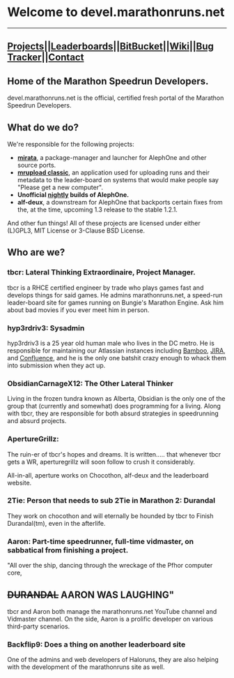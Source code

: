 # Welcome to devel.marathonruns.net
---
[Projects](./projects.md)||[Leaderboards](https://marathonruns.net)||[BitBucket](https://code.marathonruns.net)||[Wiki](https://marathonspeedrun.atlassian.net/wiki/home)||[Bug Tracker](https://jira.marathonruns.net)||[Contact](contact.md)
 ---
## Home of the Marathon Speedrun Developers.

devel.marathonruns.net is the official, certified fresh portal of the Marathon Speedrun Developers.

## What do we do?

We're responsible for the following projects:

- **[mirata](mirata.md)**, a package-manager and launcher for AlephOne and other source ports.
- **[mrupload classic](mruploadclassic.md)**, an application used for uploading runs and their metadata to the leader-board on systems that would make people say "Please get a new computer".
- **Unofficial [nightly](nightly.md) builds of AlephOne.**
- **alf-deux**, a downstream for AlephOne that backports certain fixes from the, at the time, upcoming 1.3 release to the stable 1.2.1.  

And other fun things! All of these projects are licensed under either (L)GPL3, MIT License or 3-Clause BSD License.

## Who are we?

### tbcr: Lateral Thinking Extraordinaire, Project Manager.
tbcr is a RHCE certified engineer by trade who plays games fast and develops things for said games. He admins marathonruns.net, a speed-run leader-board site for games running on Bungie's Marathon Engine. Ask him about bad movies if you ever meet him in person.

### hyp3rdriv3: Sysadmin
hyp3rdriv3 is a 25 year old human male who lives in the DC metro. He is responsible for maintaining our Atlassian instances including [Bamboo](https://bamboo.marathonruns.net), [JIRA](https://jira.marathonruns.net), and [Confluence](https://marathonspeedrun.atlassian.net/wiki/spaces/MRUNS/overview), and he is the only one batshit crazy enough to whack them into submission when they act up.

### ObsidianCarnageX12: The Other Lateral Thinker
Living in the frozen tundra known as Alberta, Obsidian is the only one of the group that (currently and somewhat) does programming for a living. Along with tbcr, they are responsible for both absurd strategies in speedrunning and absurd projects.  

### ApertureGrillz:
The ruin-er of tbcr's hopes and dreams. It is written..... that whenever tbcr gets a WR, aperturegrillz will soon follow to crush it considerably.  

All-in-all, aperture works on Chocothon, alf-deux and the leaderboard website.

### 2Tie: Person that needs to sub 2Tie in Marathon 2: Durandal
They work on chocothon and will eternally be hounded by tbcr to Finish Durandal(tm), even in the afterlife.  

### Aaron: Part-time speedrunner, full-time vidmaster, on sabbatical from finishing a project.    
"All over the ship, dancing through the wreckage
of the Pfhor computer core,

<s>DURANDAL</s> AARON WAS LAUGHING"
---
tbcr and Aaron both manage the marathonruns.net YouTube channel and Vidmaster channel. On the side, Aaron is a prolific developer on various third-party scenarios.  

### Backflip9: Does a thing on another leaderboard site

One of the admins and web developers of Haloruns, they are also helping with the development of the marathonruns site as well.